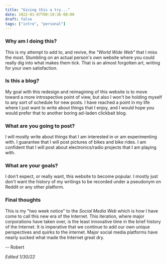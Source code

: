 ```yaml
---
title: "Giving this a try..."
date: 2022-01-07T00:19:36-08:00
draft: false
tags: ["intro", "personal"]
---
```



### Why am I doing this?

This is my attempt to add to, and revive, the *"World Wide Web"* that I miss the most. Stumbling on an actual person's own website where you could really dig into what makes them tick. That is an almost forgotten art, writing for your own satisfaction.

### Is this a blog?

My goal with this redesign and reimagining of this website is to move toward a more introspective point of view, but also I won't be holding myself to any sort of schedule for new posts. I have reached a point in my life where I just want to write about things that I enjoy, and I would hope you would prefer that to another boring ad-laden clickbait blog.

### What are you going to post?

I will mostly write about things that I am interested in or am experimenting with. I guarantee that I will post pictures of bikes and bike rides. I am confident that I will post about electronics/radio projects that I am playing with.

### What are your goals?

I don't expect, or really want, this website to become popular. I mostly just don't want the history of my writings to be recorded under a pseudonym on Reddit or any other platform.

### Final thoughts

This is my "two week notice" to the *Social Media Web* which is how I have come to call this new era of the Internet. This iteration, where major corporations have taken over, is the least innovative time in the brief history of the Internet. It is imperative that we continue to add our own unique perspectives and quirks to the internet. Major social media platforms have nearly sucked what made the Internet great dry.

  
-- Robert

*Edited 1/30/22*